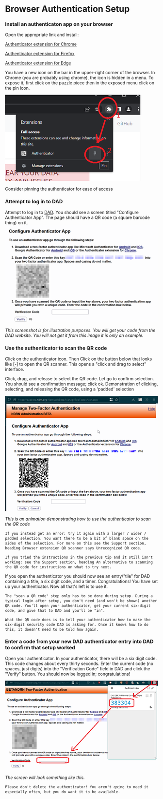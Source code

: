 # Browser Authentication Setup

### Install an authenticaton app on your browser

Open the appropriate link and install:

[Authenticator extension for Chrome](https://chrome.google.com/webstore/detail/authenticator/bhghoamapcdpbohphigoooaddinpkbai?hl=en)

[Authenticator extension for Firefox](https://addons.mozilla.org/en-US/firefox/addon/auth-helper/)

[Authenticator extension for Edge](https://microsoftedge.microsoft.com/addons/detail/authenticator-2fa-client/ocglkepbibnalbgmbachknglpdipeoio)

You have a new icon on the bar in the upper-right corner of the browser. In Chrome (you are probably using chrome), the icon is hidden in a menu. To expose it, first click on the puzzle piece then in the exposed menu click on the pin icon.

![Browser](images/chromestep.png)

Consider pinning the authenticator for ease of access

### Attempt to log in to DAD

Attempt to log in to [DAD](https://dad.ndrn.org). You should see a screen titled "Configure Authenticator App". The page should have a QR code (a square barcode thing) on it.
![Screenshot of the DAD 'Configure Authenticaton App' page](images/phone-6.png)

*This screenshot is for illustration purposes. You will get your code from the DAD website. You will not get it from this image it is only an example.*


### Use the authenticator to scan the QR code

Click on the authenticator icon. Then Click on the button below that looks like [-] to open the QR scanner. This opens a "click and drag to select" interface.

Click, drag, and release to select the QR code. Let go to confirm selection. You should see a confirmation message; click ok.
Demonstration of clicking, selecting, and releasing the QR code, using a 'padded' selection

![This is an animation demonstrating how to use the authenticator to scan the QR code](images/web-scanner.webp)

*This is an animation demonstrating how to use the authenticator to scan the QR code*

```admonish
If you instead get an error: try it again with a larger / wider / padded selection. You want there to be a bit of blank space on the sides of the selection. For more on this see the Support section, heading Browser extension QR scanner says Unrecognized QR code.
```

```admonish
If you tried the instructions in the previous tip and it still isn't working: see the Support section, heading An alternative to scanning the QR code for instructions on what to try next.
```

If you open the authenticator you should now see an entry/"tile" for DAD containing a title, a six digit code, and a timer. Congratulations! You have set up your authenticator. Now all that's left is to use it.

```admonish
The "scan a QR code" step only has to be done during setup. During a typical login after setup, you don't need (and won't be shown) another QR code. You'll open your authenticator, get your current six-digit code, and give that to DAD and you'll be "in".
```

```admonish
What the QR code does is to tell your authenticator how to make the six-digit security code DAD is asking for. Once it knows how to do this, it doesn't need to be told how again.
```

### Enter a code from your new DAD authenticator entry into DAD to confirm that setup worked

Open your authenticator. In your authenticator, there will be a six digit code. This code changes about every thirty seconds. Enter the current code (no spaces, just digits) into the "Verification Code" field in DAD and click the "Verify" button. You should now be logged in; congratulations!

![Screenshot of workflow of getting and entering code from authenticator](images/verifything.png)

*The screen will look something like this.*

```admonish
Please don't delete the authenticator! You aren't going to need it especially often, but you do want it to be available. 
```